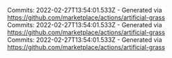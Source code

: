 Commits: 2022-02-27T13:54:01.533Z - Generated via https://github.com/marketplace/actions/artificial-grass
<br>
Commits: 2022-02-27T13:54:01.533Z - Generated via https://github.com/marketplace/actions/artificial-grass
<br>
Commits: 2022-02-27T13:54:01.533Z - Generated via https://github.com/marketplace/actions/artificial-grass
<br>
